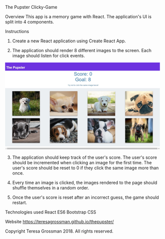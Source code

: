 The Pupster Clicky-Game

Overview
This app is a memory game with React. The application's UI is split into 4 components.

Instructions

1.  Create a new React application using Create React App.

2.  The application should render 8 different images to the screen. Each image should listen for click events.

![](images/Pupster.jpg)

3.  The application should keep track of the user's score. The user's score should be incremented when clicking an image for the first time. The user's score should be reset to 0 if they click the same image more than once.

4.  Every time an image is clicked, the images rendered to the page should shuffle themselves in a random order.

5.  Once the user's score is reset after an incorrect guess, the game should restart.


Technologies used
React
ES6
Bootstrap
CSS

Website
https://teresagrossman.github.io/thepupster/

Copyright
Teresa Grossman 2018.  All rights reserved.